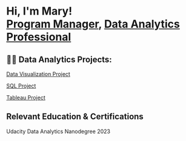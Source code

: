 <h1>Hi, I'm Mary! <br/><a href="">Program Manager</a>, <a href="https://www.linkedin.com/in/marygitiha/">Data Analytics Professional</a>

<h2>👨‍💻 Data Analytics Projects:</h2>

[Data Visualization Project](https://drive.google.com/file/d/1TV0r2HfMdokyRTpH2TFglwhukhV9QcVa/view?usp=sharing)  

[SQL Project](https://drive.google.com/file/d/1IQdI4DPEJxkjGdmIQdYOXp5gsBWWIDsd/view?usp=sharing)  

[Tableau Project](https://drive.google.com/file/d/1M--2Pl5eB9WEFXrGB4aZUoNbg9MzlQ6h/view?usp=sharing)



<h2> Relevant Education & Certifications </h2>

Udacity Data Analytics Nanodegree 2023

<!--
**joshmadakor1/joshmadakor1** is a ✨ _special_ ✨ repository because its `README.md` (this file) appears on your GitHub profile.

Here are some ideas to get you started:

- 🔭 I’m currently working on ...
- 🌱 I’m currently learning ...
- 👯 I’m looking to collaborate on ...
- 🤔 I’m looking for help with ...
- 💬 Ask me about ...
- 📫 How to reach me: ...
- 😄 Pronouns: ...
- ⚡ Fun fact: ...
-->
